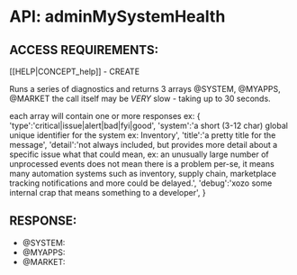 # API: adminMySystemHealth


## ACCESS REQUIREMENTS: ##
[[HELP|CONCEPT_help]] - CREATE



Runs a series of diagnostics and returns 3 arrays @SYSTEM, @MYAPPS, @MARKET
the call itself may be *VERY* slow - taking up to 30 seconds.

each array will contain one or more responses ex:
{ 
	'type':'critical|issue|alert|bad|fyi|good',
	'system':'a short (3-12 char) global unique identifier for the system ex: Inventory',
	'title':'a pretty title for the message',
	'detail':'not always included, but provides more detail about a specific issue what that could mean, ex:
an unusually large number of unprocessed events does not mean there is a problem per-se,
it means many automation systems such as inventory, supply chain, 
marketplace tracking notifications and more could be delayed.',
	'debug':'xozo some internal crap that means something to a developer',
}



## RESPONSE: ##
  * @SYSTEM: 
  * @MYAPPS: 
  * @MARKET: 
